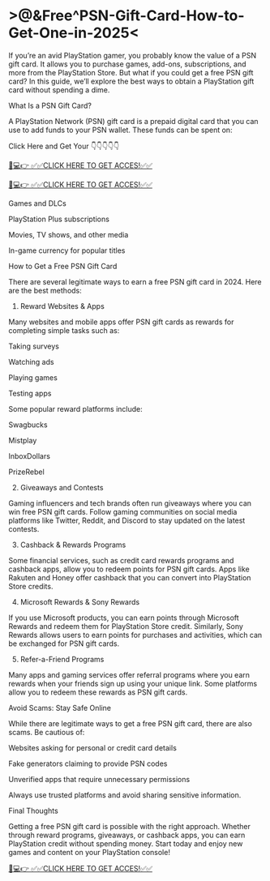 # >@&Free^PSN-Gift-Card-How-to-Get-One-in-2025<
If you’re an avid PlayStation gamer, you probably know the value of a PSN gift card. It allows you to purchase games, add-ons, subscriptions, and more from the PlayStation Store. But what if you could get a free PSN gift card? In this guide, we’ll explore the best ways to obtain a PlayStation gift card without spending a dime.

What Is a PSN Gift Card?

A PlayStation Network (PSN) gift card is a prepaid digital card that you can use to add funds to your PSN wallet. These funds can be spent on:

 Click Here and Get Your 👇👇👇👇👇

 [📱💻👉 ✅✅CLICK HERE TO GET ACCES!✅✅](https://bd.xebecreward.com/ )

 [📱💻👉 ✅✅CLICK HERE TO GET ACCES!✅✅](https://bd.xebecreward.com/ )


Games and DLCs

PlayStation Plus subscriptions

Movies, TV shows, and other media

In-game currency for popular titles

How to Get a Free PSN Gift Card

There are several legitimate ways to earn a free PSN gift card in 2024. Here are the best methods:

1. Reward Websites & Apps

Many websites and mobile apps offer PSN gift cards as rewards for completing simple tasks such as:

Taking surveys

Watching ads

Playing games

Testing apps

Some popular reward platforms include:

Swagbucks

Mistplay

InboxDollars

PrizeRebel

2. Giveaways and Contests

Gaming influencers and tech brands often run giveaways where you can win free PSN gift cards. Follow gaming communities on social media platforms like Twitter, Reddit, and Discord to stay updated on the latest contests.

3. Cashback & Rewards Programs

Some financial services, such as credit card rewards programs and cashback apps, allow you to redeem points for PSN gift cards. Apps like Rakuten and Honey offer cashback that you can convert into PlayStation Store credits.

4. Microsoft Rewards & Sony Rewards

If you use Microsoft products, you can earn points through Microsoft Rewards and redeem them for PlayStation Store credit. Similarly, Sony Rewards allows users to earn points for purchases and activities, which can be exchanged for PSN gift cards.

5. Refer-a-Friend Programs

Many apps and gaming services offer referral programs where you earn rewards when your friends sign up using your unique link. Some platforms allow you to redeem these rewards as PSN gift cards.

Avoid Scams: Stay Safe Online

While there are legitimate ways to get a free PSN gift card, there are also scams. Be cautious of:

Websites asking for personal or credit card details

Fake generators claiming to provide PSN codes

Unverified apps that require unnecessary permissions

Always use trusted platforms and avoid sharing sensitive information.

Final Thoughts

Getting a free PSN gift card is possible with the right approach. Whether through reward programs, giveaways, or cashback apps, you can earn PlayStation credit without spending money. Start today and enjoy new games and content on your PlayStation console!

 [📱💻👉 ✅✅CLICK HERE TO GET ACCES!✅✅](https://bd.xebecreward.com/ )


